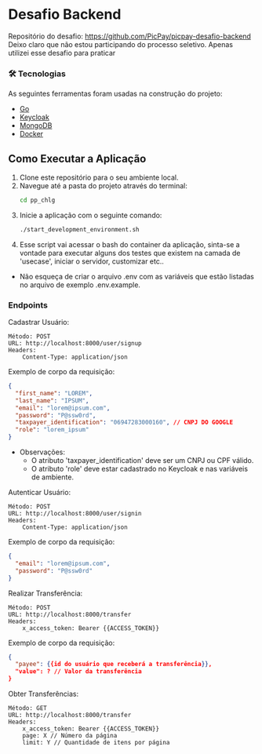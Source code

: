 # Desafio Backend 
Repositório do desafio: https://github.com/PicPay/picpay-desafio-backend
Deixo claro que não estou participando do processo seletivo. Apenas utilizei esse desafio para praticar

### 🛠 Tecnologias
As seguintes ferramentas foram usadas na construção do projeto:
- [Go](https://go.dev/)
- [Keycloak](https://www.keycloak.org/)
- [MongoDB](https://www.mongodb.com/)
- [Docker](https://www.docker.com/)

## Como Executar a Aplicação
1. Clone este repositório para o seu ambiente local.
2. Navegue até a pasta do projeto através do terminal:
    ```bash
    cd pp_chlg
    ```
3. Inicie a aplicação com o seguinte comando:
    ```bash
    ./start_development_environment.sh
    ```
4. Esse script vai acessar o bash do container da aplicação, sinta-se a vontade para executar alguns dos testes que existem na camada de 'usecase', iniciar o servidor, customizar etc..

-  Não esqueça de criar o arquivo .env com as variáveis que estão listadas no arquivo de exemplo .env.example.

### Endpoints
Cadastrar Usuário:

    Método: POST
    URL: http://localhost:8000/user/signup
    Headers:
        Content-Type: application/json

Exemplo de corpo da requisição:

```json
{
  "first_name": "LOREM",
  "last_name": "IPSUM",
  "email": "lorem@ipsum.com",
  "password": "P@ssw0rd",
  "taxpayer_identification": "06947283000160", // CNPJ DO GOOGLE
  "role": "lorem_ipsum"
}
```
- Observações:
    - O atributo 'taxpayer_identification' deve ser um CNPJ ou CPF válido.
    - O atributo 'role' deve estar cadastrado no Keycloak e nas variáveis de ambiente.

Autenticar Usuário:

    Método: POST
    URL: http://localhost:8000/user/signin
    Headers:
        Content-Type: application/json

Exemplo de corpo da requisição:

```json
{
  "email": "lorem@ipsum.com",
  "password": "P@ssw0rd"
}
```

Realizar Transferência:

    Método: POST
    URL: http://localhost:8000/transfer
    Headers:
        x_access_token: Bearer {{ACCESS_TOKEN}}

Exemplo de corpo da requisição:

```json
{
  "payee": {{id do usuário que receberá a transferência}},
  "value": ? // Valor da transferência
}
```

Obter Transferências:

    Método: GET
    URL: http://localhost:8000/transfer
    Headers:
        x_access_token: Bearer {{ACCESS_TOKEN}}
        page: X // Número da página
        limit: Y // Quantidade de itens por página


